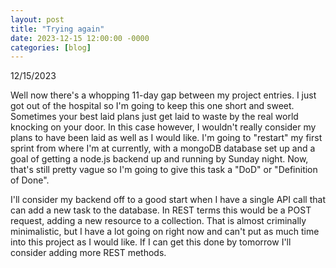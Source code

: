 ```yaml
---
layout: post
title: "Trying again"
date: 2023-12-15 12:00:00 -0000
categories: [blog]
---
```

12/15/2023

Well now there's a whopping 11-day gap between my project entries. I just got out of the hospital so I'm going to keep this one short and sweet. Sometimes your best laid plans just get laid to waste by the real world knocking on your door. In this case however, I wouldn't really consider my plans to have been laid as well as I would like. I'm going to "restart" my first sprint from where I'm at currently, with a mongoDB database set up and a goal of getting a node.js backend up and running by Sunday night. Now, that's still pretty vague so I'm going to give this task a "DoD" or "Definition of Done".

I'll consider my backend off to a good start when I have a single API call that can add a new task to the database. In REST terms this would be a POST request, adding a new resource to a collection. That is almost criminally minimalistic, but I have a lot going on right now and can't put as much time into this project as I would like. If I can get this done by tomorrow I'll consider adding more REST methods. 
